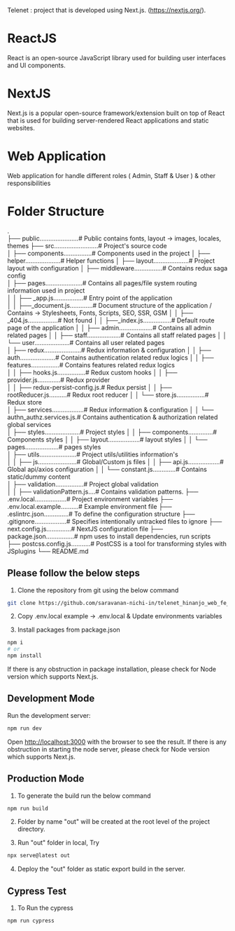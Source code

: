 Telenet : project that is developed using Next.js. (https://nextjs.org/).

# ReactJS

React is an open-source JavaScript library used for building user interfaces and UI components.
# NextJS

Next.js is a popular open-source framework/extension built on top of React that is used for building server-rendered React applications and static websites.

# Web Application

Web application for handle different roles ( Admin, Staff & User ) & other responsibilities

# Folder Structure

.  
├── public......................# Public contains fonts, layout -> images, locales, themes
├── src.........................# Project's source code  
│ ├── components................# Components used in the project
│ ├── helper....................# Helper functions
│ ├── layout....................# Project layout with configuration
│ ├── middleware................# Contains redux saga config  
│ ├── pages.....................# Contains all pages/file system routing information used in project  
│ │ ├── _app.js.................# Entry point of the application  
│ │ ├──_document.js.............# Document structure of the application / Contains -> Stylesheets, Fonts, Scripts, SEO, SSR, GSM
│ │ ├── _404.js.................# Not found
│ │ ├──_index.js................# Default route page of the application
│ │ ├── admin...................# Contains all admin related pages
│ │ ├── staff...................# Contains all staff related pages
│ │ └── user....................# Contains all user related pages  
│ ├── redux.....................# Redux information & configuration
│ │ ├── auth....................# Contains authentication related redux logics
│ │ ├── features................# Contains features related redux logics  
│ │ ├── hooks.js................# Redux custom hooks
│ │ ├── provider.js.............# Redux provider  
│ │ ├── redux-persist-config.js.# Redux persist
│ │ ├── rootReducer.js..........# Redux root reducer
│ │ └── store.js................# Redux store  
│ ├── services..................# Redux information & configuration
│ │ └── authn_authz.services.js.# Contains authentication & authorization related global services  
│ ├── styles....................# Project styles
│ │ ├── components..............# Components styles
│ │ ├── layout..................# layout styles
│ │ └── pages...................# pages styles  
│ ├── utils.....................# Project utils/utilities information's  
│ │ ├── js......................# Global/Custom js files
│ │ ├── api.js..................# Global api/axios configuration
│ │ └── constant.js.............# Contains static/dummy content  
│ ├── validation................# Project global validation  
│ │ ├── validationPattern.js....# Contains validation patterns.
├── .env.local..................# Project environment variables
├── .env.local.example..........# Example environment file
├── .eslintrc.json..............# To define the configuration structure
├── .gitignore..................# Specifies intentionally untracked files to ignore
├── next.config.js..............# NextJS configuration file
├── package.json................# npm uses to install dependencies, run scripts  
├── postcss.config.js...........# PostCSS is a tool for transforming styles with JSplugins
└── README.md

## Please follow the below steps

1. Clone the repository from git using the below command

```bash
git clone https://github.com/saravanan-nichi-in/telenet_hinanjo_web_fe_nextjs.git
```

2. Copy .env.local example -> .env.local & Update environments variables

3. Install packages from package.json

```bash
npm i
# or
npm install
```

If there is any obstruction in package installation, please check for Node version which supports Next.js.

## Development Mode

Run the development server:

```bash
npm run dev
```

Open [http://localhost:3000](http://localhost:3000) with the browser to see the result.
If there is any obstruction in starting the node server, please check for Node version which supports Next.js.

## Production Mode

1. To generate the build run the below command

```bash
npm run build
```

2. Folder by name "out" will be created at the root level of the project directory.

3. Run "out" folder in local, Try

```bash
npx serve@latest out
```

4. Deploy the "out" folder as static export build in the server.

## Cypress Test

1. To Run the cypress

```bash
npm run cypress
```
